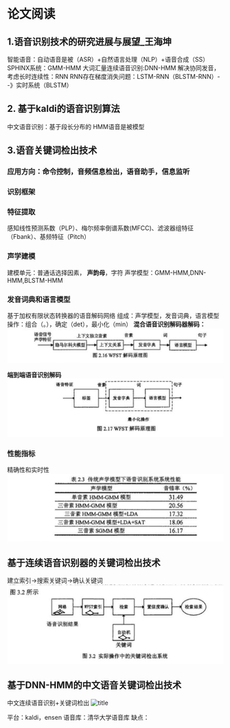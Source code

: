 # 论文阅读

## 1.语音识别技术的研究进展与展望_王海坤
智能语音：自动语音是被（ASR）+自然语言处理（NLP）+语音合成（SS）
SPHINX系统：GMM-HMM
大词汇量连续语音识别:DNN-HMM
解决协同发音，考虑长时连续性：RNN
RNN存在梯度消失问题：LSTM-RNN（BLSTM-RNN）--》实时系统（BLSTM）

## 2. 基于kaldi的语音识别算法
中文语音识别：基于段长分布的 HMM语音是被模型

## 3.语音关键词检出技术
### 应用方向：命令控制，音频信息检出，语音助手，信息监听

### 识别框架

### 特征提取
感知线性预测系数（PLP）、梅尔频率倒谱系数(MFCC)、滤波器组特征（Fbank）、基频特征（Pitch）

### 声学建模
建模单元：普通话选择因素， **声韵母**，字符
声学模型：GMM-HMM,DNN-HMM,BLSTM-HMM

### 发音词典和语言模型
基于加权有限状态转换器的语音解码网络
组成：声学模型，发音词典，语言模型
操作：组合（。），确定（det），最小化（min）
**混合语音识别解码器解码：**
![title](https://raw.githubusercontent.com/Ewing199/gitnote_image/master/gitnote/2019/05/14/%E5%B1%8F%E5%B9%95%E5%BF%AB%E7%85%A7%202019-05-14%2021.04.49-1557839445803.png)

**端到端语音识别解码**
![title](https://raw.githubusercontent.com/Ewing199/gitnote_image/master/gitnote/2019/05/14/%E5%B1%8F%E5%B9%95%E5%BF%AB%E7%85%A7%202019-05-14%2021.17.32-1557839864058.png)

### 性能指标
精确性和实时性
![title](https://raw.githubusercontent.com/Ewing199/gitnote_image/master/gitnote/2019/05/14/%E5%B1%8F%E5%B9%95%E5%BF%AB%E7%85%A7%202019-05-14%2021.23.32-1557840359762.png)

## 基于连续语音识别器的关键词检出技术
建立索引->搜索关键词->确认关键词
![title](https://raw.githubusercontent.com/Ewing199/gitnote_image/master/gitnote/2019/05/14/%E5%B1%8F%E5%B9%95%E5%BF%AB%E7%85%A7%202019-05-14%2021.54.22-1557842077204.png)

## 基于DNN-HMM的中文语音关键词检出技术
中文连续语音识别+关键词检出
![title](https://i.loli.net/2019/05/15/5cdb6ce9a092783704.png)

平台：kaldi，ensen
语音库：清华大学语音库
缺点：


